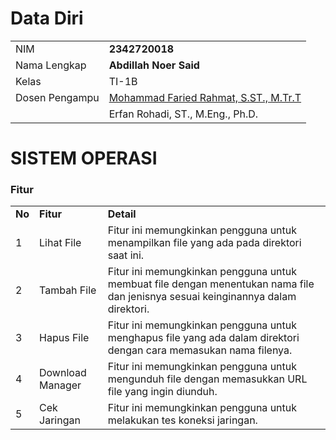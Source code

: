 # Data Diri

|                |                                                                     |
| -------------- | ------------------------------------------------------------------- |
| NIM            | **2342720018**                                                      |
| Nama Lengkap   | **Abdillah Noer Said**                                              |
| Kelas          | TI-1B                                                               |
| Dosen Pengampu | [Mohammad Faried Rahmat, S.ST., M.Tr.T](https://github.com/mrhmt80) |
|                | Erfan Rohadi, ST., M.Eng., Ph.D.                                    |

# SISTEM OPERASI

### Fitur

|        |                       |                                                                                                                                                                                                                                                                                                            |
| ------ | --------------------- | -------------------------------------------------------------------------------------------------------------------------------------------------------------------- |
| **No** | **Fitur**             | **Detail**                                                                                                                                                                                                                                                                                                    |
| 1      | Lihat File     | Fitur ini memungkinkan pengguna untuk menampilkan file yang ada pada direktori saat ini.                                                                      |
| 2      | Tambah File       | Fitur ini memungkinkan pengguna untuk membuat file dengan menentukan nama file dan jenisnya sesuai keinginannya dalam direktori.                                                                |
| 3      | Hapus File             | Fitur ini memungkinkan pengguna untuk menghapus file yang ada dalam direktori dengan cara memasukan nama filenya.                                                                  |
| 4      | Download Manager            | Fitur ini memungkinkan pengguna untuk mengunduh file dengan memasukkan URL file yang ingin diunduh.                                                                  |
| 5      | Cek Jaringan            | Fitur ini memungkinkan pengguna untuk melakukan tes koneksi jaringan.                                                                 |
